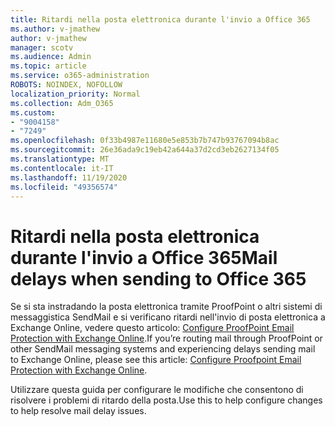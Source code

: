 ```yaml
---
title: Ritardi nella posta elettronica durante l'invio a Office 365
ms.author: v-jmathew
author: v-jmathew
manager: scotv
ms.audience: Admin
ms.topic: article
ms.service: o365-administration
ROBOTS: NOINDEX, NOFOLLOW
localization_priority: Normal
ms.collection: Adm_O365
ms.custom:
- "9004158"
- "7249"
ms.openlocfilehash: 0f33b4987e11680e5e853b7b747b93767094b8ac
ms.sourcegitcommit: 26e36ada9c19eb42a644a37d2cd3eb2627134f05
ms.translationtype: MT
ms.contentlocale: it-IT
ms.lasthandoff: 11/19/2020
ms.locfileid: "49356574"
---
```

# <a name="mail-delays-when-sending-to-office-365"></a><span data-ttu-id="5bbd0-102">Ritardi nella posta elettronica durante l'invio a Office 365</span><span class="sxs-lookup"><span data-stu-id="5bbd0-102">Mail delays when sending to Office 365</span></span>

<span data-ttu-id="5bbd0-103">Se si sta instradando la posta elettronica tramite ProofPoint o altri sistemi di messaggistica SendMail e si verificano ritardi nell'invio di posta elettronica a Exchange Online, vedere questo articolo: [Configure ProofPoint Email Protection with Exchange Online](https://docs.microsoft.com/exchange/troubleshoot/email-delivery/configure-proofpoint-with-exchange).</span><span class="sxs-lookup"><span data-stu-id="5bbd0-103">If you’re routing mail through ProofPoint or other SendMail messaging systems and experiencing delays sending mail to Exchange Online, please see this article: [Configure Proofpoint Email Protection with Exchange Online](https://docs.microsoft.com/exchange/troubleshoot/email-delivery/configure-proofpoint-with-exchange).</span></span>

<span data-ttu-id="5bbd0-104">Utilizzare questa guida per configurare le modifiche che consentono di risolvere i problemi di ritardo della posta.</span><span class="sxs-lookup"><span data-stu-id="5bbd0-104">Use this to help configure changes to help resolve mail delay issues.</span></span>
